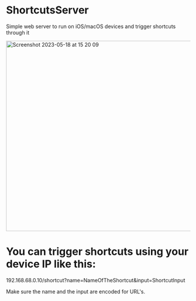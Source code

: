 # ShortcutsServer
Simple web server to run on iOS/macOS devices and trigger shortcuts through it

<img width="521" alt="Screenshot 2023-05-18 at 15 20 09" src="https://github.com/cpvbruno/ShortcutsServer/assets/5808343/ed141ff9-48a9-4987-8afa-9bf538d910a7">

# You can trigger shortcuts using your device IP like this:
192.168.68.0.10/shortcut?name=NameOfTheShortcut&input=ShortcutInput

Make sure the name and the input are encoded for URL's.
